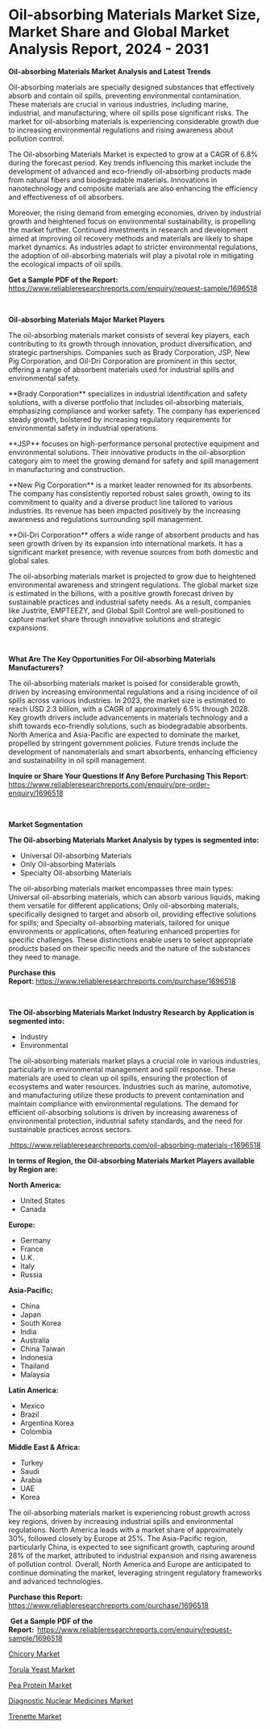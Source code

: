 <p><h1>Oil-absorbing Materials Market Size, Market Share and Global Market Analysis Report, 2024 - 2031</h1></p><p><strong>Oil-absorbing Materials Market Analysis and Latest Trends</strong></p>
<p><p>Oil-absorbing materials are specially designed substances that effectively absorb and contain oil spills, preventing environmental contamination. These materials are crucial in various industries, including marine, industrial, and manufacturing, where oil spills pose significant risks. The market for oil-absorbing materials is experiencing considerable growth due to increasing environmental regulations and rising awareness about pollution control. </p><p>The Oil-absorbing Materials Market is expected to grow at a CAGR of 6.8% during the forecast period. Key trends influencing this market include the development of advanced and eco-friendly oil-absorbing products made from natural fibers and biodegradable materials. Innovations in nanotechnology and composite materials are also enhancing the efficiency and effectiveness of oil absorbers. </p><p>Moreover, the rising demand from emerging economies, driven by industrial growth and heightened focus on environmental sustainability, is propelling the market further. Continued investments in research and development aimed at improving oil recovery methods and materials are likely to shape market dynamics. As industries adapt to stricter environmental regulations, the adoption of oil-absorbing materials will play a pivotal role in mitigating the ecological impacts of oil spills.</p></p>
<p><strong>Get a Sample PDF of the Report:&nbsp;</strong> <a href="https://www.reliableresearchreports.com/enquiry/request-sample/1696518?utm_campaign=1735&utm_medium=2&utm_source=Github&utm_content=ia&utm_term=20102024&utm_id=oil-absorbing-materials">https://www.reliableresearchreports.com/enquiry/request-sample/1696518</a></p>
<p>&nbsp;</p>
<p><strong>Oil-absorbing Materials Major Market Players</strong></p>
<p><p>The oil-absorbing materials market consists of several key players, each contributing to its growth through innovation, product diversification, and strategic partnerships. Companies such as Brady Corporation, JSP, New Pig Corporation, and Oil-Dri Corporation are prominent in this sector, offering a range of absorbent materials used for industrial spills and environmental safety.</p><p>**Brady Corporation** specializes in industrial identification and safety solutions, with a diverse portfolio that includes oil-absorbing materials, emphasizing compliance and worker safety. The company has experienced steady growth, bolstered by increasing regulatory requirements for environmental safety in industrial operations. </p><p>**JSP** focuses on high-performance personal protective equipment and environmental solutions. Their innovative products in the oil-absorption category aim to meet the growing demand for safety and spill management in manufacturing and construction.</p><p>**New Pig Corporation** is a market leader renowned for its absorbents. The company has consistently reported robust sales growth, owing to its commitment to quality and a diverse product line tailored to various industries. Its revenue has been impacted positively by the increasing awareness and regulations surrounding spill management.</p><p>**Oil-Dri Corporation** offers a wide range of absorbent products and has seen growth driven by its expansion into international markets. It has a significant market presence, with revenue sources from both domestic and global sales.</p><p>The oil-absorbing materials market is projected to grow due to heightened environmental awareness and stringent regulations. The global market size is estimated in the billions, with a positive growth forecast driven by sustainable practices and industrial safety needs. As a result, companies like Justrite, EMPTEEZY, and Global Spill Control are well-positioned to capture market share through innovative solutions and strategic expansions.</p></p>
<p>&nbsp;</p>
<p><strong>What Are The Key Opportunities For Oil-absorbing Materials Manufacturers?</strong></p>
<p><p>The oil-absorbing materials market is poised for considerable growth, driven by increasing environmental regulations and a rising incidence of oil spills across various industries. In 2023, the market size is estimated to reach USD 2.3 billion, with a CAGR of approximately 6.5% through 2028. Key growth drivers include advancements in materials technology and a shift towards eco-friendly solutions, such as biodegradable absorbents. North America and Asia-Pacific are expected to dominate the market, propelled by stringent government policies. Future trends include the development of nanomaterials and smart absorbents, enhancing efficiency and sustainability in oil spill management.</p></p>
<p><strong>Inquire or Share Your Questions If Any Before Purchasing This Report:</strong> <a href="https://www.reliableresearchreports.com/enquiry/pre-order-enquiry/1696518?utm_campaign=1735&utm_medium=2&utm_source=Github&utm_content=ia&utm_term=20102024&utm_id=oil-absorbing-materials">https://www.reliableresearchreports.com/enquiry/pre-order-enquiry/1696518</a></p>
<p>&nbsp;</p>
<p><strong>Market Segmentation</strong></p>
<p><strong>The Oil-absorbing Materials Market Analysis by types is segmented into:</strong></p>
<p><ul><li>Universal Oil-absorbing Materials</li><li>Only Oil-absorbing Materials</li><li>Specialty Oil-absorbing Materials</li></ul></p>
<p><p>The oil-absorbing materials market encompasses three main types: Universal oil-absorbing materials, which can absorb various liquids, making them versatile for different applications; Only oil-absorbing materials, specifically designed to target and absorb oil, providing effective solutions for spills; and Specialty oil-absorbing materials, tailored for unique environments or applications, often featuring enhanced properties for specific challenges. These distinctions enable users to select appropriate products based on their specific needs and the nature of the substances they need to manage.</p></p>
<p><strong>Purchase this Report:&nbsp;</strong><a href="https://www.reliableresearchreports.com/purchase/1696518?utm_campaign=1735&utm_medium=2&utm_source=Github&utm_content=ia&utm_term=20102024&utm_id=oil-absorbing-materials">https://www.reliableresearchreports.com/purchase/1696518</a></p>
<p>&nbsp;</p>
<p><strong>The Oil-absorbing Materials Market Industry Research by Application is segmented into:</strong></p>
<p><ul><li>Industry</li><li>Environmental</li></ul></p>
<p><p>The oil-absorbing materials market plays a crucial role in various industries, particularly in environmental management and spill response. These materials are used to clean up oil spills, ensuring the protection of ecosystems and water resources. Industries such as marine, automotive, and manufacturing utilize these products to prevent contamination and maintain compliance with environmental regulations. The demand for efficient oil-absorbing solutions is driven by increasing awareness of environmental protection, industrial safety standards, and the need for sustainable practices across sectors.</p></p>
<p><a href="https://www.reliableresearchreports.com/oil-absorbing-materials-r1696518?utm_campaign=1735&utm_medium=2&utm_source=Github&utm_content=ia&utm_term=20102024&utm_id=oil-absorbing-materials">&nbsp;https://www.reliableresearchreports.com/oil-absorbing-materials-r1696518</a></p>
<p><strong>In terms of Region, the Oil-absorbing Materials Market Players available by Region are:</strong></p>
<p>
    <p> <strong> North America: </strong>
        <ul>
            <li>United States</li>
            <li>Canada</li>
        </ul>
        </p> 
    <p> <strong> Europe: </strong>
        <ul>
            <li>Germany</li>
            <li>France</li>
            <li>U.K.</li>
            <li>Italy</li>
            <li>Russia</li>
        </ul>
        </p> 
    <p> <strong> Asia-Pacific: </strong>
        <ul>
            <li>China</li>
            <li>Japan</li>
            <li>South Korea</li>
            <li>India</li>
            <li>Australia</li>
            <li>China Taiwan</li>
            <li>Indonesia</li>
            <li>Thailand</li>
            <li>Malaysia</li>
        </ul>
        </p> 
    <p> <strong> Latin America: </strong>
        <ul>
            <li>Mexico</li>
            <li>Brazil</li>
            <li>Argentina Korea</li>
            <li>Colombia</li>
        </ul>
        </p> 
    <p> <strong> Middle East & Africa: </strong>
        <ul>
            <li>Turkey</li>
            <li>Saudi</li>
            <li>Arabia</li>
            <li>UAE</li>
            <li>Korea</li>
        </ul>
    </p>
    </p>
<p><p>The oil-absorbing materials market is experiencing robust growth across key regions, driven by increasing industrial spills and environmental regulations. North America leads with a market share of approximately 30%, followed closely by Europe at 25%. The Asia-Pacific region, particularly China, is expected to see significant growth, capturing around 28% of the market, attributed to industrial expansion and rising awareness of pollution control. Overall, North America and Europe are anticipated to continue dominating the market, leveraging stringent regulatory frameworks and advanced technologies.</p></p>
<p><strong>Purchase this Report: </strong><a href="https://www.reliableresearchreports.com/purchase/1696518?utm_campaign=1735&utm_medium=2&utm_source=Github&utm_content=ia&utm_term=20102024&utm_id=oil-absorbing-materials">https://www.reliableresearchreports.com/purchase/1696518</a></p>
<p>&nbsp;<strong>Get a Sample PDF of the Report:&nbsp;&nbsp;</strong><a href="https://www.reliableresearchreports.com/enquiry/request-sample/1696518?utm_campaign=1735&utm_medium=2&utm_source=Github&utm_content=ia&utm_term=20102024&utm_id=oil-absorbing-materials">https://www.reliableresearchreports.com/enquiry/request-sample/1696518</a></p>
<p><strong></strong></p>
<p><p><a href="https://www.linkedin.com/pulse/chicory-market-evolution-future-outlook-forecasting-industry-aazsf?utm_campaign=1735&utm_medium=2&utm_source=Github&utm_content=ia&utm_term=20102024&utm_id=oil-absorbing-materials">Chicory Market</a></p><p><a href="https://www.linkedin.com/pulse/global-torula-yeast-market-analysis-trends-forecasts-growth-opportunities-0iukf?utm_campaign=1735&utm_medium=2&utm_source=Github&utm_content=ia&utm_term=20102024&utm_id=oil-absorbing-materials">Torula Yeast Market</a></p><p><a href="https://www.linkedin.com/pulse/pea-protein-market-research-report-exploring-size-revenue-analysis-6l7ef?utm_campaign=1735&utm_medium=2&utm_source=Github&utm_content=ia&utm_term=20102024&utm_id=oil-absorbing-materials">Pea Protein Market</a></p><p><a href="https://github.com/lawriesievelwij/Market-Research-Report-List-1/blob/main/diagnostic-nuclear-medicines-market.md?utm_campaign=1735&utm_medium=2&utm_source=Github&utm_content=ia&utm_term=20102024&utm_id=oil-absorbing-materials">Diagnostic Nuclear Medicines Market</a></p><p><a href="https://www.linkedin.com/pulse/global-trenette-market-opportunities-challenges2024-2031-proposis-jmmpf?utm_campaign=1735&utm_medium=2&utm_source=Github&utm_content=ia&utm_term=20102024&utm_id=oil-absorbing-materials">Trenette Market</a></p></p>